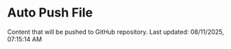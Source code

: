 # Auto Push File

Content that will be pushed to GitHub repository.
Last updated: 08/11/2025, 07:15:14 AM